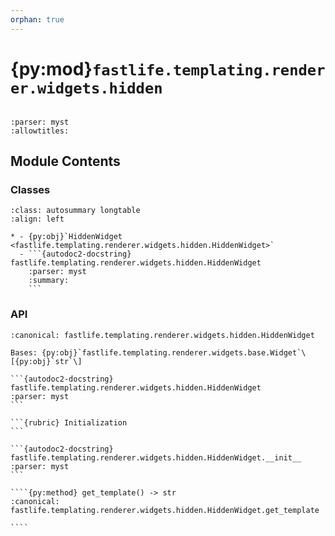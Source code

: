 ```yaml
---
orphan: true
---
```


# {py:mod}`fastlife.templating.renderer.widgets.hidden`

```{py:module} fastlife.templating.renderer.widgets.hidden
```

```{autodoc2-docstring} fastlife.templating.renderer.widgets.hidden
:parser: myst
:allowtitles:
```

## Module Contents

### Classes

````{list-table}
:class: autosummary longtable
:align: left

* - {py:obj}`HiddenWidget <fastlife.templating.renderer.widgets.hidden.HiddenWidget>`
  - ```{autodoc2-docstring} fastlife.templating.renderer.widgets.hidden.HiddenWidget
    :parser: myst
    :summary:
    ```
````

### API

`````{py:class} HiddenWidget(name: str, *, value: str, token: str, **kwargs: typing.Any)
:canonical: fastlife.templating.renderer.widgets.hidden.HiddenWidget

Bases: {py:obj}`fastlife.templating.renderer.widgets.base.Widget`\[{py:obj}`str`\]

```{autodoc2-docstring} fastlife.templating.renderer.widgets.hidden.HiddenWidget
:parser: myst
```

```{rubric} Initialization
```

```{autodoc2-docstring} fastlife.templating.renderer.widgets.hidden.HiddenWidget.__init__
:parser: myst
```

````{py:method} get_template() -> str
:canonical: fastlife.templating.renderer.widgets.hidden.HiddenWidget.get_template

````

`````
